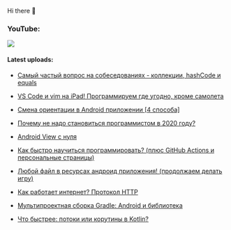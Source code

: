 Hi there 👋

### YouTube:

[![](https://img.shields.io/badge/youtube-Seems%20Nerdy%20--%20%D0%9F%D1%80%D0%BE%20IT-red?style=plastic&logo=youtube)](https://www.youtube.com/channel/UCA7ymlAF32Up8VKeDVv9uQw)


#### Latest uploads:

- [Самый частый вопрос на собеседованиях - коллекции, hashCode и equals](https://www.youtube.com/watch?v=6qVRci8gG-M)

- [VS Code и vim на iPad! Программируем где угодно, кроме самолета](https://www.youtube.com/watch?v=zf31VNLnGbY)

- [Смена ориентации в Android приложении [4 способа]](https://www.youtube.com/watch?v=coDtHbPgePk)

- [Почему не надо становиться программистом в 2020 году?](https://www.youtube.com/watch?v=FRwnpeFLniM)

- [Android View с нуля](https://www.youtube.com/watch?v=HG0yrfhENhg)

- [Как быстро научиться программировать? (плюс GitHub Actions и персональные страницы)](https://www.youtube.com/watch?v=IHL3LAeaQBk)

- [Любой файл в ресурсах андроид приложения! (продолжаем делать игру)](https://www.youtube.com/watch?v=p4TNP9bNivg)

- [Как работает интернет? Протокол HTTP](https://www.youtube.com/watch?v=9aycvfzH8UA)

- [Мультипроектная сборка Gradle: Android и библиотека](https://www.youtube.com/watch?v=WczLjZ68X1Y)

- [Что быстрее: потоки или корутины в Kotlin?](https://www.youtube.com/watch?v=buXJu0YGkEQ)


